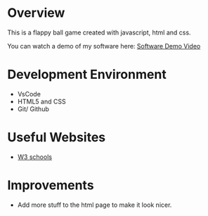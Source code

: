 # Overview
This is a flappy ball game created with javascript, html and css.

You can watch a demo of my software here: [Software Demo Video](https://youtu.be/3Zy26OqPWBw)

# Development Environment

* VsCode
* HTML5 and CSS
* Git/ Github

# Useful Websites

* [W3 schools](https://www.w3schools.com/js/)

# Improvements
* Add more stuff to the html page to make it look nicer.
